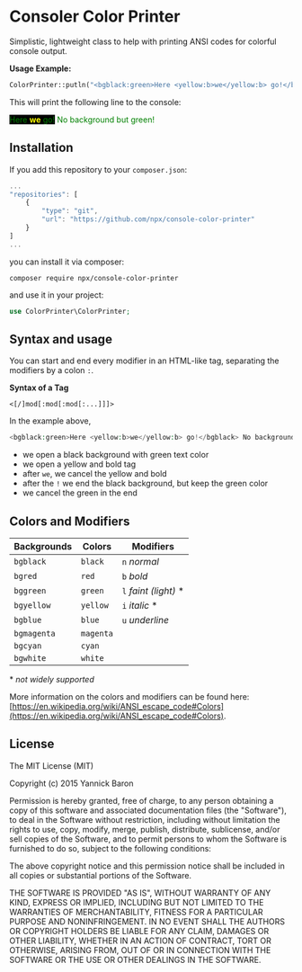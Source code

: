 # Consoler Color Printer
Simplistic, lightweight class to help with printing ANSI codes for colorful console output.

**Usage Example:**
```php
ColorPrinter::putln("<bgblack:green>Here <yellow:b>we</yellow:b> go!</bgblack> No background but green!</green>");
```
This will print the following line to the console:

<span style="color: green; background-color:black;">
Here <strong style="color: yellow">we</strong> go!</span>
<span style="color: green;">No background but green!</span>

## Installation
If you add this repository to your `composer.json`:
```javascript
...
"repositories": [
    {
        "type": "git",
        "url": "https://github.com/npx/console-color-printer"
    }
]
...
```
you can install it via composer:
```
composer require npx/console-color-printer
```

and use it in your project:
```php
use ColorPrinter\ColorPrinter;
```

## Syntax and usage
You can start and end every modifier in an HTML-like tag, separating the modifiers by a colon `:`.

**Syntax of a Tag**
```
<[/]mod[:mod[:mod[:...]]]>
```

In the example above,
```php
<bgblack:green>Here <yellow:b>we</yellow:b> go!</bgblack> No background but green!</green>
```
* we open a black background with green text color
* we open a yellow and bold tag
* after `we`, we cancel the yellow and bold
* after the `!` we end the black background, but keep the green color
* we cancel the green in the end

## Colors and Modifiers

| Backgrounds   | Colors    | Modifiers              |
|---------------|-----------|------------------------|
| `bgblack`     | `black`   | `n` *normal*           |
| `bgred`       | `red`     | `b` *bold*             |
| `bggreen`     | `green`   | `l` *faint (light)* \* |
| `bgyellow`    | `yellow`  | `i` *italic* \*        |
| `bgblue`      | `blue`    | `u` *underline*        |
| `bgmagenta`   | `magenta` |
| `bgcyan`      | `cyan`    |
| `bgwhite`     | `white`   |

\* *not widely supported*

More information on the colors and modifiers can be found here:
[https://en.wikipedia.org/wiki/ANSI_escape_code#Colors](https://en.wikipedia.org/wiki/ANSI_escape_code#Colors).
## License
The MIT License (MIT)

Copyright (c) 2015 Yannick Baron

Permission is hereby granted, free of charge, to any person obtaining a copy
of this software and associated documentation files (the "Software"), to deal
in the Software without restriction, including without limitation the rights
to use, copy, modify, merge, publish, distribute, sublicense, and/or sell
copies of the Software, and to permit persons to whom the Software is
furnished to do so, subject to the following conditions:

The above copyright notice and this permission notice shall be included in all
copies or substantial portions of the Software.

THE SOFTWARE IS PROVIDED "AS IS", WITHOUT WARRANTY OF ANY KIND, EXPRESS OR
IMPLIED, INCLUDING BUT NOT LIMITED TO THE WARRANTIES OF MERCHANTABILITY,
FITNESS FOR A PARTICULAR PURPOSE AND NONINFRINGEMENT. IN NO EVENT SHALL THE
AUTHORS OR COPYRIGHT HOLDERS BE LIABLE FOR ANY CLAIM, DAMAGES OR OTHER
LIABILITY, WHETHER IN AN ACTION OF CONTRACT, TORT OR OTHERWISE, ARISING FROM,
OUT OF OR IN CONNECTION WITH THE SOFTWARE OR THE USE OR OTHER DEALINGS IN THE
SOFTWARE.
